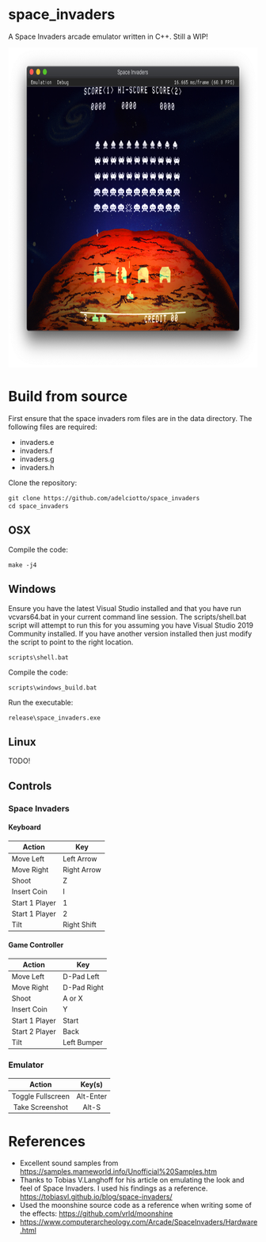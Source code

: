 # space_invaders

A Space Invaders arcade emulator written in C++. Still a WIP!

<img src="/preview.png" width="752" height="646">

# Build from source

First ensure that the space invaders rom files are in the data directory. The following files are required:
* invaders.e
* invaders.f
* invaders.g
* invaders.h

Clone the repository:

```shell
git clone https://github.com/adelciotto/space_invaders
cd space_invaders
```

## OSX

Compile the code:

```shell
make -j4
```

## Windows

Ensure you have the latest Visual Studio installed and that you have run vcvars64.bat in your current command line session. The scripts/shell.bat script will attempt to run this for you assuming you have Visual Studio 2019 Community installed. If you have another version installed then just modify the script to point to the right location.

```batch
scripts\shell.bat
```

Compile the code:

```batch
scripts\windows_build.bat
```

Run the executable:

```batch
release\space_invaders.exe
```

## Linux

TODO!

## Controls

### Space Invaders 

#### Keyboard

| Action         | Key         |
|----------------|-------------|
| Move Left      | Left Arrow  |
| Move Right     | Right Arrow |
| Shoot          | Z           |
| Insert Coin    | I           |
| Start 1 Player | 1       		 |
| Start 1 Player | 2       		 |
| Tilt           | Right Shift |

#### Game Controller

| Action         | Key         |
|----------------|-------------|
| Move Left      | D-Pad Left  |
| Move Right     | D-Pad Right |
| Shoot          | A or X      |
| Insert Coin    | Y           |
| Start 1 Player | Start       |
| Start 2 Player | Back        |
| Tilt           | Left Bumper |

### Emulator

|       Action      |   Key(s)  |
|:-----------------:|:---------:|
| Toggle Fullscreen | Alt-Enter |
| Take Screenshot   | Alt-S     |


# References

- Excellent sound samples from https://samples.mameworld.info/Unofficial%20Samples.htm
- Thanks to Tobias V.Langhoff for his article on emulating the look and feel of Space Invaders. I used his findings as a reference. https://tobiasvl.github.io/blog/space-invaders/
- Used the moonshine source code as a reference when writing some of the effects: https://github.com/vrld/moonshine
- https://www.computerarcheology.com/Arcade/SpaceInvaders/Hardware.html
